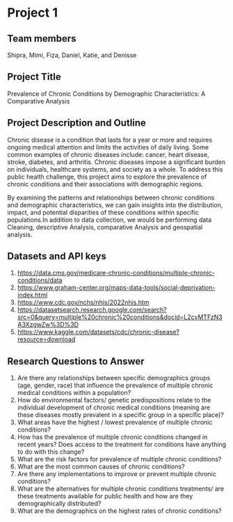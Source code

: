 # Project 1 

## Team members 

Shipra, Mimi, Fiza, Daniel, Katie, and Denisse

## Project Title

Prevalence of Chronic Conditions by Demographic Characteristics: A Comparative Analysis

## Project Description and Outline

Chronic disease is a condition that lasts for a year or more and requires ongoing medical attention and limits the activities of daily living. Some common examples of chronic diseases include: cancer, heart disease, stroke, diabetes, and arthritis. Chronic diseases impose a significant burden on individuals, healthcare systems, and society as a whole. To address this public health challenge, this project aims to explore the prevalence of chronic conditions and their associations with demographic regions.

By examining the patterns and relationships between chronic conditions and demographic characteristics, we can gain insights into the distribution, impact, and potential disparities of these conditions within specific populations.In addition to data collection, we would be performing data Cleaning, descriptive Analysis, comparative Analysis and geospatial analysis. 

## Datasets and API keys

1. https://data.cms.gov/medicare-chronic-conditions/multiple-chronic-conditions/data
2. https://www.graham-center.org/maps-data-tools/social-deprivation-index.html
3. https://www.cdc.gov/nchs/nhis/2022nhis.htm
4. https://datasetsearch.research.google.com/search?src=0&query=multiple%20chronic%20conditions&docid=L2cvMTFzN3A3XzgwZw%3D%3D
5. https://www.kaggle.com/datasets/cdc/chronic-disease?resource=download

## Research Questions to Answer

1. Are there any relationships between specific demographics groups (age, gender, race) that influence the prevalence of multiple chronic medical conditions within a population? 
2. How do environmental factors/ genetic predispositions relate to the individual development of chronic medical conditions (meaning are these diseases mostly prevalent in a specific group in a specific place)?
3. What areas have the highest / lowest prevalence of multiple chronic conditions?
4. How has the prevalence of multiple chronic conditions changed in recent years? Does access to the treatment for conditions have anything to do with this change?
5. What are the risk factors for prevalence of multiple chronic conditions?
6. What are the most common causes of chronic conditions?
7. Are there any implementations to improve or prevent multiple chronic conditions?
8. What are the alternatives for multiple chronic conditions treatments/ are these treatments available for public health and how are they demographically distributed?
9. What are the demographics on the highest rates of chronic conditions? 

